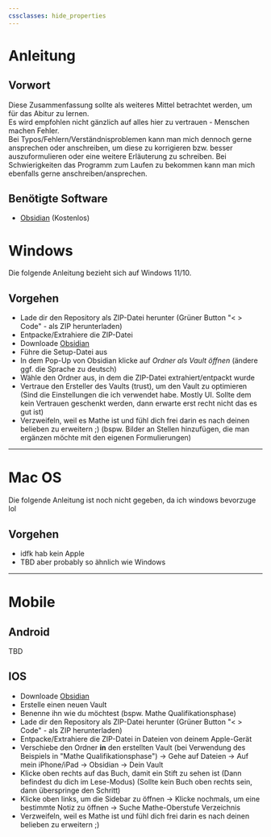 ```yaml
---
cssclasses: hide_properties
---
```

# Anleitung

## Vorwort 

Diese Zusammenfassung sollte als weiteres Mittel betrachtet werden, um für das Abitur zu lernen. <br>
Es wird empfohlen nicht gänzlich auf alles hier zu vertrauen - Menschen machen Fehler. <br>
Bei Typos/Fehlern/Verständnisproblemen kann man mich dennoch gerne ansprechen oder anschreiben, um diese zu korrigieren bzw. besser auszuformulieren oder eine weitere Erläuterung zu schreiben.
Bei Schwierigkeiten das Programm zum Laufen zu bekommen kann man mich ebenfalls gerne anschreiben/ansprechen.

## Benötigte Software

- [Obsidian](https://obsidian.md/download) (Kostenlos)

# Windows

Die folgende Anleitung bezieht sich auf Windows 11/10.

## Vorgehen 

- Lade dir den Repository als ZIP-Datei herunter (Grüner Button "< > Code" - als ZIP herunterladen)
- Entpacke/Extrahiere die ZIP-Datei
- Downloade [Obsidian](https://obsidian.md/download) 
- Führe die Setup-Datei aus
- In dem Pop-Up von Obsidian klicke auf _Ordner als Vault öffnen_ (ändere ggf. die Sprache zu deutsch)
- Wähle den Ordner aus, in dem die ZIP-Datei extrahiert/entpackt wurde
- Vertraue den Ersteller des Vaults (trust), um den Vault zu optimieren 
	(Sind die Einstellungen die ich verwendet habe. Mostly UI. Sollte dem kein Vertrauen geschenkt werden, dann erwarte erst recht nicht das es gut ist)
- Verzweifeln, weil es Mathe ist und fühl dich frei darin es nach deinen belieben zu erweitern ;)
	(bspw. Bilder an Stellen hinzufügen, die man ergänzen möchte mit den eigenen Formulierungen)

---
# Mac OS

Die folgende Anleitung ist noch nicht gegeben, da ich windows bevorzuge lol

## Vorgehen

- idfk hab kein Apple 
- TBD aber probably so ähnlich wie Windows

---
# Mobile

## Android

TBD 

## IOS

- Downloade [Obsidian](https://obsidian.md/download) 
- Erstelle einen neuen Vault
- Benenne ihn wie du möchtest (bspw. Mathe Qualifikationsphase)
- Lade dir den Repository als ZIP-Datei herunter (Grüner Button "< > Code" - als ZIP herunterladen)
- Entpacke/Extrahiere die ZIP-Datei in Dateien von deinem Apple-Gerät
- Verschiebe den Ordner **in** den erstellten Vault (bei Verwendung des
	Beispiels in "Mathe Qualifikationsphase")
	→ Gehe auf Dateien → Auf mein iPhone/iPad → Obsidian → Dein Vault
- Klicke oben rechts auf das Buch, damit ein Stift zu sehen ist 
	  (Dann befindest du dich im Lese-Modus)
	  (Sollte kein Buch oben rechts sein, dann überspringe den Schritt)
- Klicke oben links, um die Sidebar zu öffnen 
	  → Klicke nochmals, um eine bestimmte Notiz zu öffnen 
	  → Suche Mathe-Oberstufe Verzeichnis
- Verzweifeln, weil es Mathe ist und fühl dich frei darin es nach deinen belieben zu erweitern ;)
